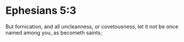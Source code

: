 # Ephesians 5:3

But fornication, and all uncleanness, or covetousness, let it not be once named among you, as becometh saints;
